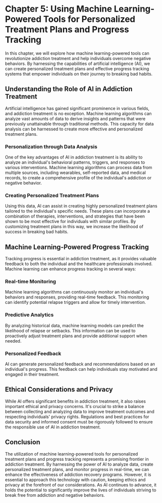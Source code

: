 Chapter 5: Using Machine Learning-Powered Tools for Personalized Treatment Plans and Progress Tracking
======================================================================================================

In this chapter, we will explore how machine learning-powered tools can revolutionize addiction treatment and help individuals overcome negative behaviors. By harnessing the capabilities of artificial intelligence (AI), we can create personalized treatment plans and effective progress tracking systems that empower individuals on their journey to breaking bad habits.

Understanding the Role of AI in Addiction Treatment
---------------------------------------------------

Artificial intelligence has gained significant prominence in various fields, and addiction treatment is no exception. Machine learning algorithms can analyze vast amounts of data to derive insights and patterns that were previously unattainable through traditional methods. This capacity for data analysis can be harnessed to create more effective and personalized treatment plans.

### **Personalization through Data Analysis**

One of the key advantages of AI in addiction treatment is its ability to analyze an individual's behavioral patterns, triggers, and responses to various interventions. Machine learning algorithms can process data from multiple sources, including wearables, self-reported data, and medical records, to create a comprehensive profile of the individual's addiction or negative behavior.

### **Creating Personalized Treatment Plans**

Using this data, AI can assist in creating highly personalized treatment plans tailored to the individual's specific needs. These plans can incorporate a combination of therapies, interventions, and strategies that have been shown to be most effective for individuals with similar profiles. By customizing treatment plans in this way, we increase the likelihood of success in breaking bad habits.

**Machine Learning-Powered Progress Tracking**
----------------------------------------------

Tracking progress is essential in addiction treatment, as it provides valuable feedback to both the individual and the healthcare professionals involved. Machine learning can enhance progress tracking in several ways:

### **Real-time Monitoring**

Machine learning algorithms can continuously monitor an individual's behaviors and responses, providing real-time feedback. This monitoring can identify potential relapse triggers and allow for timely intervention.

### **Predictive Analytics**

By analyzing historical data, machine learning models can predict the likelihood of relapse or setbacks. This information can be used to proactively adjust treatment plans and provide additional support when needed.

### **Personalized Feedback**

AI can generate personalized feedback and recommendations based on an individual's progress. This feedback can help individuals stay motivated and engaged in their treatment.

**Ethical Considerations and Privacy**
--------------------------------------

While AI offers significant benefits in addiction treatment, it also raises important ethical and privacy concerns. It's crucial to strike a balance between collecting and analyzing data to improve treatment outcomes and respecting individuals' privacy rights. Regulations and best practices for data security and informed consent must be rigorously followed to ensure the responsible use of AI in addiction treatment.

**Conclusion**
--------------

The utilization of machine learning-powered tools for personalized treatment plans and progress tracking represents a promising frontier in addiction treatment. By harnessing the power of AI to analyze data, create personalized treatment plans, and monitor progress in real-time, we can enhance the effectiveness of addiction recovery programs. However, it is essential to approach this technology with caution, keeping ethics and privacy at the forefront of our considerations. As AI continues to advance, it holds the potential to significantly improve the lives of individuals striving to break free from addiction and negative behaviors.
